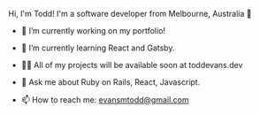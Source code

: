Hi, I'm Todd! I'm a software developer from Melbourne, Australia 🙂

- 🔭 I’m currently working on my portfolio!

- 🌱 I’m currently learning React and Gatsby.

- 👨‍💻 All of my projects will be available soon at toddevans.dev 

- 💬 Ask me about Ruby on Rails, React, Javascript.

- 📫 How to reach me: evansmtodd@gmail.com
